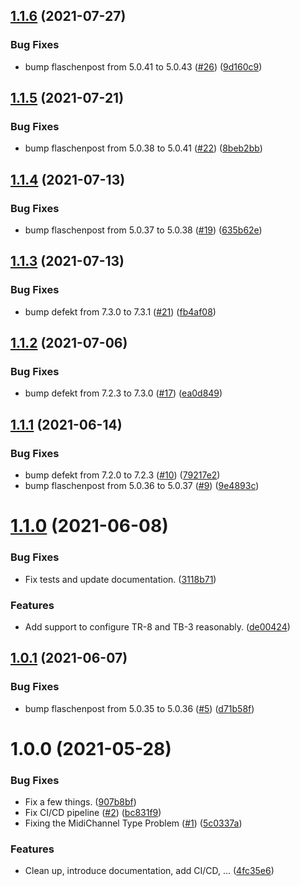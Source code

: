 ## [1.1.6](https://github.com/thenativeweb/aira/compare/1.1.5...1.1.6) (2021-07-27)


### Bug Fixes

* bump flaschenpost from 5.0.41 to 5.0.43 ([#26](https://github.com/thenativeweb/aira/issues/26)) ([9d160c9](https://github.com/thenativeweb/aira/commit/9d160c959349c9646b1e4c23d5163e10bb3f27ee))

## [1.1.5](https://github.com/thenativeweb/aira/compare/1.1.4...1.1.5) (2021-07-21)


### Bug Fixes

* bump flaschenpost from 5.0.38 to 5.0.41 ([#22](https://github.com/thenativeweb/aira/issues/22)) ([8beb2bb](https://github.com/thenativeweb/aira/commit/8beb2bbe2312f49edeed138b9a34ff3e2c63c293))

## [1.1.4](https://github.com/thenativeweb/aira/compare/1.1.3...1.1.4) (2021-07-13)


### Bug Fixes

* bump flaschenpost from 5.0.37 to 5.0.38 ([#19](https://github.com/thenativeweb/aira/issues/19)) ([635b62e](https://github.com/thenativeweb/aira/commit/635b62e84936640a0c90055a33b51354ef9c3b8a))

## [1.1.3](https://github.com/thenativeweb/aira/compare/1.1.2...1.1.3) (2021-07-13)


### Bug Fixes

* bump defekt from 7.3.0 to 7.3.1 ([#21](https://github.com/thenativeweb/aira/issues/21)) ([fb4af08](https://github.com/thenativeweb/aira/commit/fb4af08da0410dcb506d066cc6f696005fd73cef))

## [1.1.2](https://github.com/thenativeweb/aira/compare/1.1.1...1.1.2) (2021-07-06)


### Bug Fixes

* bump defekt from 7.2.3 to 7.3.0 ([#17](https://github.com/thenativeweb/aira/issues/17)) ([ea0d849](https://github.com/thenativeweb/aira/commit/ea0d849180272ecb654dc950ae9aed3b1dfb4e12))

## [1.1.1](https://github.com/thenativeweb/aira/compare/1.1.0...1.1.1) (2021-06-14)


### Bug Fixes

* bump defekt from 7.2.0 to 7.2.3 ([#10](https://github.com/thenativeweb/aira/issues/10)) ([79217e2](https://github.com/thenativeweb/aira/commit/79217e2542adbf2acff3fdf711f3a2295cafd42b))
* bump flaschenpost from 5.0.36 to 5.0.37 ([#9](https://github.com/thenativeweb/aira/issues/9)) ([9e4893c](https://github.com/thenativeweb/aira/commit/9e4893ca1b5a6171191777c0db8e9f9382ae7ef3))

# [1.1.0](https://github.com/thenativeweb/aira/compare/1.0.1...1.1.0) (2021-06-08)


### Bug Fixes

* Fix tests and update documentation. ([3118b71](https://github.com/thenativeweb/aira/commit/3118b713550b42bd9ebdd21295bede840860d65b))


### Features

* Add support to configure TR-8 and TB-3 reasonably. ([de00424](https://github.com/thenativeweb/aira/commit/de004240f1d7aab4914844c0993a45cbdce510d4))

## [1.0.1](https://github.com/thenativeweb/aira/compare/1.0.0...1.0.1) (2021-06-07)


### Bug Fixes

* bump flaschenpost from 5.0.35 to 5.0.36 ([#5](https://github.com/thenativeweb/aira/issues/5)) ([d71b58f](https://github.com/thenativeweb/aira/commit/d71b58f17f8d04e6f4c8dbd49c10fd1dac129c0a))

# 1.0.0 (2021-05-28)


### Bug Fixes

* Fix a few things. ([907b8bf](https://github.com/thenativeweb/aira/commit/907b8bf7dd0a7660b239e0de1fc7be232c86702d))
* Fix CI/CD pipeline ([#2](https://github.com/thenativeweb/aira/issues/2)) ([bc831f9](https://github.com/thenativeweb/aira/commit/bc831f9c167cbf66250981a9629c3dab7e96a80d))
* Fixing the MidiChannel Type Problem ([#1](https://github.com/thenativeweb/aira/issues/1)) ([5c0337a](https://github.com/thenativeweb/aira/commit/5c0337af70e03a71bf8cc814135332d076ae33db))


### Features

* Clean up, introduce documentation, add CI/CD, ... ([4fc35e6](https://github.com/thenativeweb/aira/commit/4fc35e636f97ac7754c0110804cd4d7274513715))
